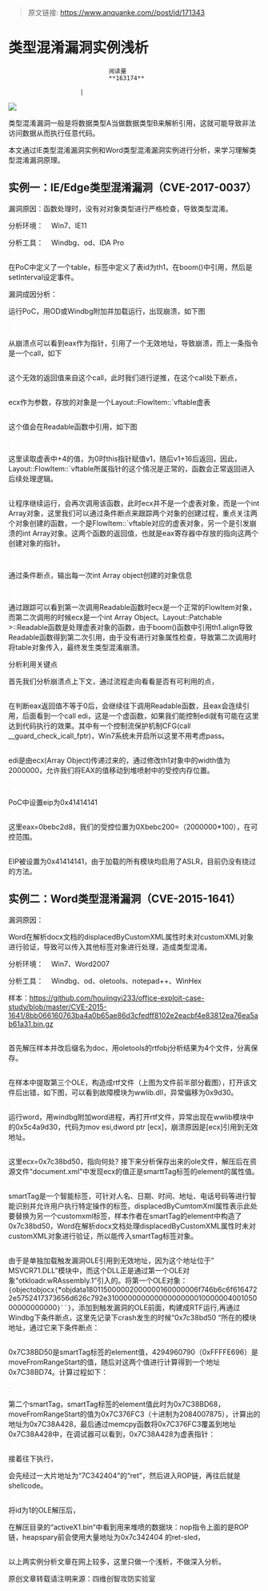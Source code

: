 > 原文链接: https://www.anquanke.com//post/id/171343 


# 类型混淆漏洞实例浅析


                                阅读量   
                                **163174**
                            
                        |
                        
                                                                                    



[![](https://p4.ssl.qhimg.com/t0188146a32b5aad449.png)](https://p4.ssl.qhimg.com/t0188146a32b5aad449.png)



类型混淆漏洞一般是将数据类型A当做数据类型B来解析引用，这就可能导致非法访问数据从而执行任意代码。

本文通过IE类型混淆漏洞实例和Word类型混淆漏洞实例进行分析，来学习理解类型混淆漏洞原理。

## 实例一：IE/Edge类型混淆漏洞（CVE-2017-0037）

漏洞原因：函数处理时，没有对对象类型进行严格检查，导致类型混淆。

分析环境：    Win7、IE11

分析工具：    Windbg、od、IDA Pro

[![](data:image/png;base64,iVBORw0KGgoAAAANSUhEUgAAAAEAAAABCAYAAAAfFcSJAAAAAXNSR0IArs4c6QAAAARnQU1BAACxjwv8YQUAAAAJcEhZcwAADsQAAA7EAZUrDhsAAAANSURBVBhXYzh8+PB/AAffA0nNPuCLAAAAAElFTkSuQmCC)](https://r.sinaimg.cn/large/article/506db2b45b05d5ec2ee2f13cca29bfda)

在PoC中定义了一个table，标签中定义了表id为th1，在boom()中引用，然后是setInterval设定事件。

漏洞成因分析：

运行PoC，用OD或Windbg附加并加载运行，出现崩溃，如下图

[![](data:image/png;base64,iVBORw0KGgoAAAANSUhEUgAAAAEAAAABCAYAAAAfFcSJAAAAAXNSR0IArs4c6QAAAARnQU1BAACxjwv8YQUAAAAJcEhZcwAADsQAAA7EAZUrDhsAAAANSURBVBhXYzh8+PB/AAffA0nNPuCLAAAAAElFTkSuQmCC)](https://r.sinaimg.cn/large/article/0665831be72f200edd008e6650427830)

[![](data:image/png;base64,iVBORw0KGgoAAAANSUhEUgAAAAEAAAABCAYAAAAfFcSJAAAAAXNSR0IArs4c6QAAAARnQU1BAACxjwv8YQUAAAAJcEhZcwAADsQAAA7EAZUrDhsAAAANSURBVBhXYzh8+PB/AAffA0nNPuCLAAAAAElFTkSuQmCC)](https://r.sinaimg.cn/large/article/2cdeaf5b9737bbd19a0a0f8c3d0e8fec)

从崩溃点可以看到eax作为指针，引用了一个无效地址，导致崩溃，而上一条指令是一个call，如下

[![](data:image/png;base64,iVBORw0KGgoAAAANSUhEUgAAAAEAAAABCAYAAAAfFcSJAAAAAXNSR0IArs4c6QAAAARnQU1BAACxjwv8YQUAAAAJcEhZcwAADsQAAA7EAZUrDhsAAAANSURBVBhXYzh8+PB/AAffA0nNPuCLAAAAAElFTkSuQmCC)](https://r.sinaimg.cn/large/article/185be3e8bb6b4f225bdc07238a10a2c1)

这个无效的返回值来自这个call，此时我们进行逆推，在这个call处下断点，

[![](data:image/png;base64,iVBORw0KGgoAAAANSUhEUgAAAAEAAAABCAYAAAAfFcSJAAAAAXNSR0IArs4c6QAAAARnQU1BAACxjwv8YQUAAAAJcEhZcwAADsQAAA7EAZUrDhsAAAANSURBVBhXYzh8+PB/AAffA0nNPuCLAAAAAElFTkSuQmCC)](https://r.sinaimg.cn/large/article/787b760cfda9611342a10af9df7c1902)

ecx作为参数，存放的对象是一个Layout::FlowItem::`vftable虚表

[![](data:image/png;base64,iVBORw0KGgoAAAANSUhEUgAAAAEAAAABCAYAAAAfFcSJAAAAAXNSR0IArs4c6QAAAARnQU1BAACxjwv8YQUAAAAJcEhZcwAADsQAAA7EAZUrDhsAAAANSURBVBhXYzh8+PB/AAffA0nNPuCLAAAAAElFTkSuQmCC)](https://r.sinaimg.cn/large/article/8abbe161657ffd95360e14dbee7d5a57)

这个值会在Readable函数中引用，如下图

[![](data:image/png;base64,iVBORw0KGgoAAAANSUhEUgAAAAEAAAABCAYAAAAfFcSJAAAAAXNSR0IArs4c6QAAAARnQU1BAACxjwv8YQUAAAAJcEhZcwAADsQAAA7EAZUrDhsAAAANSURBVBhXYzh8+PB/AAffA0nNPuCLAAAAAElFTkSuQmCC)](https://r.sinaimg.cn/large/article/3841b2d14e5d6c1ca0f25ff85e5bca80)

[![](data:image/png;base64,iVBORw0KGgoAAAANSUhEUgAAAAEAAAABCAYAAAAfFcSJAAAAAXNSR0IArs4c6QAAAARnQU1BAACxjwv8YQUAAAAJcEhZcwAADsQAAA7EAZUrDhsAAAANSURBVBhXYzh8+PB/AAffA0nNPuCLAAAAAElFTkSuQmCC)](https://r.sinaimg.cn/large/article/bec2af611992baecd35551c52ebb45f6)

这里读取虚表中+4的值，为0时this指针赋值v1，随后v1+16后返回，因此，Layout::FlowItem::`vftable所属指针的这个情况是正常的，函数会正常返回进入后续处理逻辑。

[![](data:image/png;base64,iVBORw0KGgoAAAANSUhEUgAAAAEAAAABCAYAAAAfFcSJAAAAAXNSR0IArs4c6QAAAARnQU1BAACxjwv8YQUAAAAJcEhZcwAADsQAAA7EAZUrDhsAAAANSURBVBhXYzh8+PB/AAffA0nNPuCLAAAAAElFTkSuQmCC)](https://r.sinaimg.cn/large/article/c76b2b5c938ff653b1336716efbd33c2)

让程序继续运行，会再次调用该函数，此时ecx并不是一个虚表对象，而是一个int Array对象，这里我们可以通过条件断点来跟踪两个对象的创建过程，重点关注两个对象创建的函数，一个是FlowItem::`vftable对应的虚表对象，另一个是引发崩溃的int Array对象。这两个函数的返回值，也就是eax寄存器中存放的指向这两个创建对象的指针。

[![](data:image/png;base64,iVBORw0KGgoAAAANSUhEUgAAAAEAAAABCAYAAAAfFcSJAAAAAXNSR0IArs4c6QAAAARnQU1BAACxjwv8YQUAAAAJcEhZcwAADsQAAA7EAZUrDhsAAAANSURBVBhXYzh8+PB/AAffA0nNPuCLAAAAAElFTkSuQmCC)](https://r.sinaimg.cn/large/article/697071c9fe27679ad7dfba279dc21d8f)

[![](data:image/png;base64,iVBORw0KGgoAAAANSUhEUgAAAAEAAAABCAYAAAAfFcSJAAAAAXNSR0IArs4c6QAAAARnQU1BAACxjwv8YQUAAAAJcEhZcwAADsQAAA7EAZUrDhsAAAANSURBVBhXYzh8+PB/AAffA0nNPuCLAAAAAElFTkSuQmCC)](https://r.sinaimg.cn/large/article/4345e7b3a8b11ed0aa94c8daed0dedfd)

通过条件断点，输出每一次int Array object创建的对象信息

[![](data:image/png;base64,iVBORw0KGgoAAAANSUhEUgAAAAEAAAABCAYAAAAfFcSJAAAAAXNSR0IArs4c6QAAAARnQU1BAACxjwv8YQUAAAAJcEhZcwAADsQAAA7EAZUrDhsAAAANSURBVBhXYzh8+PB/AAffA0nNPuCLAAAAAElFTkSuQmCC)](https://r.sinaimg.cn/large/article/ae6fc1f44330f80bb1d88244801e042d)

[![](data:image/png;base64,iVBORw0KGgoAAAANSUhEUgAAAAEAAAABCAYAAAAfFcSJAAAAAXNSR0IArs4c6QAAAARnQU1BAACxjwv8YQUAAAAJcEhZcwAADsQAAA7EAZUrDhsAAAANSURBVBhXYzh8+PB/AAffA0nNPuCLAAAAAElFTkSuQmCC)](https://r.sinaimg.cn/large/article/199927a6b1852ac4451e440dcc40b9ac)

通过跟踪可以看到第一次调用Readable函数时ecx是一个正常的FlowItem对象，而第二次调用的时候ecx是一个int Array Object。Layout::Patchable &gt;::Readable函数是处理虚表对象的函数，由于boom()函数中引用th1.align导致Readable函数得到第二次引用，由于没有进行对象属性检查，导致第二次调用时将table对象传入，最终发生类型混淆崩溃。

分析利用关键点

首先我们分析崩溃点上下文，通过流程走向看看是否有可利用的点，

[![](data:image/png;base64,iVBORw0KGgoAAAANSUhEUgAAAAEAAAABCAYAAAAfFcSJAAAAAXNSR0IArs4c6QAAAARnQU1BAACxjwv8YQUAAAAJcEhZcwAADsQAAA7EAZUrDhsAAAANSURBVBhXYzh8+PB/AAffA0nNPuCLAAAAAElFTkSuQmCC)](https://r.sinaimg.cn/large/article/185dbd91a1075182c002f5ba95bbbf20)

在判断eax返回值不等于0后，会继续往下调用Readable函数，且eax会连续引用，后面看到一个call edi，这是一个虚函数，如果我们能控制edi就有可能在这里达到代码执行的效果。其中有一个控制流保护机制CFG(call __guard_check_icall_fptr)，Win7系统未开启所以这里不用考虑pass。

[![](data:image/png;base64,iVBORw0KGgoAAAANSUhEUgAAAAEAAAABCAYAAAAfFcSJAAAAAXNSR0IArs4c6QAAAARnQU1BAACxjwv8YQUAAAAJcEhZcwAADsQAAA7EAZUrDhsAAAANSURBVBhXYzh8+PB/AAffA0nNPuCLAAAAAElFTkSuQmCC)](https://r.sinaimg.cn/large/article/d812d9ff9be985de1cf68086ad8c5d62)

edi是由ecx(Array Object)传递过来的，通过修改th1对象中的width值为2000000，允许我们将EAX的值移动到堆喷射中的受控内存位置。

[![](data:image/png;base64,iVBORw0KGgoAAAANSUhEUgAAAAEAAAABCAYAAAAfFcSJAAAAAXNSR0IArs4c6QAAAARnQU1BAACxjwv8YQUAAAAJcEhZcwAADsQAAA7EAZUrDhsAAAANSURBVBhXYzh8+PB/AAffA0nNPuCLAAAAAElFTkSuQmCC)](https://r.sinaimg.cn/large/article/209524bdd9f3128812e7bed86021fe4d)

[![](data:image/png;base64,iVBORw0KGgoAAAANSUhEUgAAAAEAAAABCAYAAAAfFcSJAAAAAXNSR0IArs4c6QAAAARnQU1BAACxjwv8YQUAAAAJcEhZcwAADsQAAA7EAZUrDhsAAAANSURBVBhXYzh8+PB/AAffA0nNPuCLAAAAAElFTkSuQmCC)](https://r.sinaimg.cn/large/article/de6dfbb2d49851c2a5f6010554f95b8e)

PoC中设置eip为0x41414141

[![](data:image/png;base64,iVBORw0KGgoAAAANSUhEUgAAAAEAAAABCAYAAAAfFcSJAAAAAXNSR0IArs4c6QAAAARnQU1BAACxjwv8YQUAAAAJcEhZcwAADsQAAA7EAZUrDhsAAAANSURBVBhXYzh8+PB/AAffA0nNPuCLAAAAAElFTkSuQmCC)](https://r.sinaimg.cn/large/article/6d421ff4007da2b049e26de3f4f215b8)

这里eax=0bebc2d8，我们的受控位置为0Xbebc200=（2000000*100），在可控范围。

[![](data:image/png;base64,iVBORw0KGgoAAAANSUhEUgAAAAEAAAABCAYAAAAfFcSJAAAAAXNSR0IArs4c6QAAAARnQU1BAACxjwv8YQUAAAAJcEhZcwAADsQAAA7EAZUrDhsAAAANSURBVBhXYzh8+PB/AAffA0nNPuCLAAAAAElFTkSuQmCC)](https://r.sinaimg.cn/large/article/7bd3a29879509a861bfe572c2ff402d5)

EIP被设置为0x41414141，由于加载的所有模块均启用了ASLR，目前仍没有绕过的方法。



## 实例二：Word类型混淆漏洞（CVE-2015-1641）

漏洞原因：

Word在解析docx文档的displacedByCustomXML属性时未对customXML对象进行验证，导致可以传入其他标签对象进行处理，造成类型混淆。

分析环境：    Win7、Word2007

分析工具：    Windbg、od、oletools、notepad++、WinHex

样本：https://github.com/houjingyi233/office-exploit-case-study/blob/master/CVE-2015-1641/8bb066160763ba4a0b65ae86d3cfedff8102e2eacbf4e83812ea76ea5ab61a31.bin.gz

[![](data:image/png;base64,iVBORw0KGgoAAAANSUhEUgAAAAEAAAABCAYAAAAfFcSJAAAAAXNSR0IArs4c6QAAAARnQU1BAACxjwv8YQUAAAAJcEhZcwAADsQAAA7EAZUrDhsAAAANSURBVBhXYzh8+PB/AAffA0nNPuCLAAAAAElFTkSuQmCC)](https://r.sinaimg.cn/large/article/4fa5b12bb0e75cd8a32db874d68a9a92)

首先解压样本并改后缀名为doc，用oletools的rtfobj分析结果为4个文件，分离保存。

[![](data:image/png;base64,iVBORw0KGgoAAAANSUhEUgAAAAEAAAABCAYAAAAfFcSJAAAAAXNSR0IArs4c6QAAAARnQU1BAACxjwv8YQUAAAAJcEhZcwAADsQAAA7EAZUrDhsAAAANSURBVBhXYzh8+PB/AAffA0nNPuCLAAAAAElFTkSuQmCC)](https://r.sinaimg.cn/large/article/3bf9bb5bd5e0a5dbf443485bea664e8d)

在样本中提取第三个OLE，构造成rtf文件（上图为文件前半部分截图），打开该文件后出错，如下图，可以看到故障模块为wwlib.dll，异常偏移为0x9d30。

[![](data:image/png;base64,iVBORw0KGgoAAAANSUhEUgAAAAEAAAABCAYAAAAfFcSJAAAAAXNSR0IArs4c6QAAAARnQU1BAACxjwv8YQUAAAAJcEhZcwAADsQAAA7EAZUrDhsAAAANSURBVBhXYzh8+PB/AAffA0nNPuCLAAAAAElFTkSuQmCC)](https://r.sinaimg.cn/large/article/f577c12443b7d9815c1d229d23d3dc93)

运行word，用windbg附加word进程，再打开rtf文件，异常出现在wwlib模块中的0x5c4a9d30，代码为mov esi,dword ptr [ecx]，崩溃原因是[ecx]引用到无效地址。

[![](data:image/png;base64,iVBORw0KGgoAAAANSUhEUgAAAAEAAAABCAYAAAAfFcSJAAAAAXNSR0IArs4c6QAAAARnQU1BAACxjwv8YQUAAAAJcEhZcwAADsQAAA7EAZUrDhsAAAANSURBVBhXYzh8+PB/AAffA0nNPuCLAAAAAElFTkSuQmCC)](https://r.sinaimg.cn/large/article/7edc5dca8049bebc19f89d84efcb0c0d)

这里ecx=0x7c38bd50，指向何处? 接下来分析保存出来的ole文件，解压后在资源文件“document.xml”中发现ecx的值正是smarttTag标签的element的属性值。

[![](data:image/png;base64,iVBORw0KGgoAAAANSUhEUgAAAAEAAAABCAYAAAAfFcSJAAAAAXNSR0IArs4c6QAAAARnQU1BAACxjwv8YQUAAAAJcEhZcwAADsQAAA7EAZUrDhsAAAANSURBVBhXYzh8+PB/AAffA0nNPuCLAAAAAElFTkSuQmCC)](https://r.sinaimg.cn/large/article/28f47f49701536a53bc28a4b47ae634d)

smartTag是一个智能标签，可针对人名、日期、时间、地址、电话号码等进行智能识别并允许用户执行特定操作的标签，displacedByCumtomXml属性表示此处要替换为另一个customxml标签，样本作者在smartTag的element中构造了0x7c38bd50，Word在解析docx文档处理displacedByCustomXML属性时未对customXML对象进行验证，所以能传入smartTag标签对象。

[![](data:image/png;base64,iVBORw0KGgoAAAANSUhEUgAAAAEAAAABCAYAAAAfFcSJAAAAAXNSR0IArs4c6QAAAARnQU1BAACxjwv8YQUAAAAJcEhZcwAADsQAAA7EAZUrDhsAAAANSURBVBhXYzh8+PB/AAffA0nNPuCLAAAAAElFTkSuQmCC)](https://r.sinaimg.cn/large/article/b883658cda120db06e06a583671cb0af)

由于是单独加载触发漏洞OLE引用到无效地址，因为这个地址位于” MSVCR71.DLL”模块中，而这个DLL正是通过第一个OLE对象“otkloadr.wRAssembly.1”引入的。将第一个OLE对象：`{`objectobjocx`{`*objdata180115000002000000160000006f746b6c6f6164722e5752417373656d626c792e3100000000000000000001000000400105000000000000`}``}`，添加到触发漏洞的OLE前面，构建成RTF运行,再通过Windbg下条件断点，这里先记录下crash发生的时候“0x7c38bd50 “所在的模块地址，通过它来下条件断点：

[![](data:image/png;base64,iVBORw0KGgoAAAANSUhEUgAAAAEAAAABCAYAAAAfFcSJAAAAAXNSR0IArs4c6QAAAARnQU1BAACxjwv8YQUAAAAJcEhZcwAADsQAAA7EAZUrDhsAAAANSURBVBhXYzh8+PB/AAffA0nNPuCLAAAAAElFTkSuQmCC)](https://r.sinaimg.cn/large/article/f1ee53b2d149cbb1833de65bd183ff4a)

0x7C38BD50是smartTag标签的element值，4294960790（0xFFFFE696）是moveFromRangeStart的值，随后对这两个值进行计算得到一个地址0x7C38BD74。计算过程如下：

[![](data:image/png;base64,iVBORw0KGgoAAAANSUhEUgAAAAEAAAABCAYAAAAfFcSJAAAAAXNSR0IArs4c6QAAAARnQU1BAACxjwv8YQUAAAAJcEhZcwAADsQAAA7EAZUrDhsAAAANSURBVBhXYzh8+PB/AAffA0nNPuCLAAAAAElFTkSuQmCC)](https://r.sinaimg.cn/large/article/396b8cede6531e4089e85318d0545bd4)

[![](data:image/png;base64,iVBORw0KGgoAAAANSUhEUgAAAAEAAAABCAYAAAAfFcSJAAAAAXNSR0IArs4c6QAAAARnQU1BAACxjwv8YQUAAAAJcEhZcwAADsQAAA7EAZUrDhsAAAANSURBVBhXYzh8+PB/AAffA0nNPuCLAAAAAElFTkSuQmCC)](https://r.sinaimg.cn/large/article/3c626ddc174e47b3b1ef66c202f19b45)

第二个smartTag，smartTag标签的element值此时为0x7C38BD68，moveFromRangeStart的值为0x7C376FC3（十进制为2084007875），计算出的地址为0x7C38A428，最后通过memcpy函数将0x7C376FC3覆盖到地址0x7C38A428中，在调试器可以看到，0x7C38A428为虚表指针：

[![](data:image/png;base64,iVBORw0KGgoAAAANSUhEUgAAAAEAAAABCAYAAAAfFcSJAAAAAXNSR0IArs4c6QAAAARnQU1BAACxjwv8YQUAAAAJcEhZcwAADsQAAA7EAZUrDhsAAAANSURBVBhXYzh8+PB/AAffA0nNPuCLAAAAAElFTkSuQmCC)](https://r.sinaimg.cn/large/article/e62210681b8289d74605281a69473540)

接着往下执行，

会先经过一大片地址为“7C342404”的“ret”，然后进入ROP链，再往后就是shellcode。

[![](data:image/png;base64,iVBORw0KGgoAAAANSUhEUgAAAAEAAAABCAYAAAAfFcSJAAAAAXNSR0IArs4c6QAAAARnQU1BAACxjwv8YQUAAAAJcEhZcwAADsQAAA7EAZUrDhsAAAANSURBVBhXYzh8+PB/AAffA0nNPuCLAAAAAElFTkSuQmCC)](https://r.sinaimg.cn/large/article/bc4bf95bdb77dc1d44e45539a0f35934)

将id为1的OLE解压后，

在解压目录的“activeX1.bin“中看到用来堆喷的数据块：nop指令上面的是ROP链，heapspary前会使用大量地址为0x7c342404 的ret-sled，

[![](data:image/png;base64,iVBORw0KGgoAAAANSUhEUgAAAAEAAAABCAYAAAAfFcSJAAAAAXNSR0IArs4c6QAAAARnQU1BAACxjwv8YQUAAAAJcEhZcwAADsQAAA7EAZUrDhsAAAANSURBVBhXYzh8+PB/AAffA0nNPuCLAAAAAElFTkSuQmCC)](https://r.sinaimg.cn/large/article/693b0486e3cbf9a8b98a7c64320f0306)

以上两实例分析文章在网上较多，这里只做一个浅析，不做深入分析。

原创文章转载请注明来源：四维创智攻防实验室
